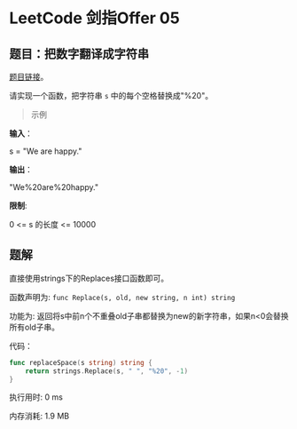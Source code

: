 # LeetCode 剑指Offer 05

<!--more-->
## 题目：把数字翻译成字符串

[题目链接](https://leetcode-cn.com/problems/ti-huan-kong-ge-lcof)。

请实现一个函数，把字符串 `s` 中的每个空格替换成"%20"。

> 示例


**输入**：

s = "We are happy."

**输出**：

"We%20are%20happy."

**限制**:

0 <= s 的长度 <= 10000

## 题解

直接使用strings下的Replaces接口函数即可。

函数声明为: `func Replace(s, old, new string, n int) string`

功能为: 返回将s中前n个不重叠old子串都替换为new的新字符串，如果n<0会替换所有old子串。

代码：

```go
func replaceSpace(s string) string {
    return strings.Replace(s, " ", "%20", -1)
}
```

执行用时: 0 ms

内存消耗: 1.9 MB
